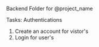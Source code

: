 Backend Folder for @project_name

Tasks: Authentications
1) Create an account for vistor's
2) Login for user's
